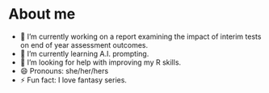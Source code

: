 # About me

- 🔭 I’m currently working on a report examining the impact of interim tests on end of year assessment outcomes.
- 🌱 I’m currently learning A.I. prompting.
- 🤔 I’m looking for help with improving my R skills.
- 😄 Pronouns: she/her/hers
- ⚡ Fun fact: I love fantasy series. 

